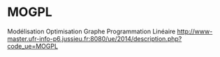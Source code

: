 # MOGPL
Modélisation Optimisation Graphe Programmation Linéaire
http://www-master.ufr-info-p6.jussieu.fr:8080/ue/2014/description.php?code_ue=MOGPL
